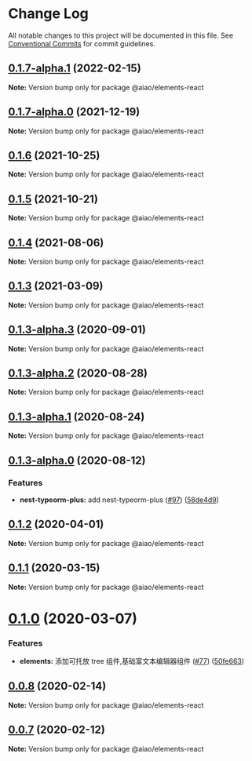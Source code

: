 # Change Log

All notable changes to this project will be documented in this file.
See [Conventional Commits](https://conventionalcommits.org) for commit guidelines.

## [0.1.7-alpha.1](https://github.com/aiao-io/aiao/compare/@aiao/elements-react@0.1.6...@aiao/elements-react@0.1.7-alpha.1) (2022-02-15)

**Note:** Version bump only for package @aiao/elements-react

## [0.1.7-alpha.0](https://github.com/aiao-io/aiao/compare/@aiao/elements-react@0.1.3-alpha.3...@aiao/elements-react@0.1.7-alpha.0) (2021-12-19)

**Note:** Version bump only for package @aiao/elements-react

## [0.1.6](https://github.com/aiao-io/aiao/compare/@aiao/elements-react@0.1.5...@aiao/elements-react@0.1.6) (2021-10-25)

**Note:** Version bump only for package @aiao/elements-react

## [0.1.5](https://github.com/aiao-io/aiao/compare/@aiao/elements-react@0.1.3...@aiao/elements-react@0.1.5) (2021-10-21)

**Note:** Version bump only for package @aiao/elements-react

## [0.1.4](https://github.com/aiao-io/aiao/compare/@aiao/elements-react@0.1.3-alpha.3...@aiao/elements-react@0.1.4) (2021-08-06)

**Note:** Version bump only for package @aiao/elements-react

## [0.1.3](https://github.com/aiao-io/aiao/compare/@aiao/elements-react@0.1.3-alpha.3...@aiao/elements-react@0.1.3) (2021-03-09)

**Note:** Version bump only for package @aiao/elements-react

## [0.1.3-alpha.3](https://github.com/aiao-io/aiao/compare/@aiao/elements-react@0.1.3-alpha.0...@aiao/elements-react@0.1.3-alpha.3) (2020-09-01)

**Note:** Version bump only for package @aiao/elements-react

## [0.1.3-alpha.2](https://github.com/aiao-io/aiao/compare/@aiao/elements-react@0.1.3-alpha.1...@aiao/elements-react@0.1.3-alpha.2) (2020-08-28)

**Note:** Version bump only for package @aiao/elements-react

## [0.1.3-alpha.1](https://github.com/aiao-io/aiao/compare/@aiao/elements-react@0.1.3-alpha.0...@aiao/elements-react@0.1.3-alpha.1) (2020-08-24)

**Note:** Version bump only for package @aiao/elements-react

## [0.1.3-alpha.0](https://github.com/aiao-io/aiao/compare/@aiao/elements-react@0.1.2...@aiao/elements-react@0.1.3-alpha.0) (2020-08-12)

### Features

- **nest-typeorm-plus:** add nest-typeorm-plus ([#97](https://github.com/aiao-io/aiao/issues/97)) ([58de4d9](https://github.com/aiao-io/aiao/commit/58de4d9f6595824d86f59d4018ea4065c84f58fa))

## [0.1.2](https://github.com/aiao-io/aiao/compare/@aiao/elements-react@0.1.1...@aiao/elements-react@0.1.2) (2020-04-01)

**Note:** Version bump only for package @aiao/elements-react

## [0.1.1](https://github.com/aiao-io/aiao/compare/@aiao/elements-react@0.1.0...@aiao/elements-react@0.1.1) (2020-03-15)

**Note:** Version bump only for package @aiao/elements-react

# [0.1.0](https://github.com/aiao-io/aiao/compare/@aiao/elements-react@0.0.8...@aiao/elements-react@0.1.0) (2020-03-07)

### Features

- **elements:** 添加可托放 tree 组件,基础富文本编辑器组件 ([#77](https://github.com/aiao-io/aiao/issues/77)) ([50fe663](https://github.com/aiao-io/aiao/commit/50fe6636b8ed45107ab7e158efd247e9ca6028cc))

## [0.0.8](https://github.com/aiao-io/aiao/compare/@aiao/elements-react@0.0.7...@aiao/elements-react@0.0.8) (2020-02-14)

**Note:** Version bump only for package @aiao/elements-react

## [0.0.7](https://github.com/aiao-io/aiao/compare/@aiao/elements-react@0.0.6...@aiao/elements-react@0.0.7) (2020-02-12)

**Note:** Version bump only for package @aiao/elements-react
